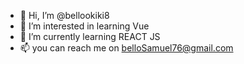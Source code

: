 - 👋 Hi, I’m @bellookiki8
- 👀 I’m interested in learning Vue
- 🌱 I’m currently learning REACT JS
- 📫 you can reach me on belloSamuel76@gmail.com

<!---
bellookiki8/bellookiki8 is a ✨ special ✨ repository because its `README.md` (this file) appears on your GitHub profile.
You can click the Preview link to take a look at your changes.
--->
